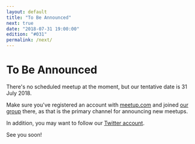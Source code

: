 ```yaml
---
layout: default
title: "To Be Announced"
next: true
date: "2018-07-31 19:00:00"
edition: "#031"
permalink: /next/
---
```


<div class="description">
  <!-- <h1>#014: Free Discussions</h1>
  <p>This meetup will take place <strong>Thursday, 27 August 2015</strong> at
    <strong>19:00</strong>.
    <a href="http://www.meetup.com/bucharestfp/events/224710993/"><abbr title="Répondez, S'il Vous Plaît">RSVP</abbr> on the meetup page</a>,
    where you will also find exact details about this meetup's location.</p>
    <p>No presentation has been scheduled for this meetup, just free discussions.</p>
  <p>See you there!</p> -->
  <!-- <h1>#027: Coding Dojo: A Simple Sudoku Solver in Haskell</h1>
  <p>This meetup will take place at <strong>Eloquentix</strong>,
    <strong>Wednesday, 28 June 2017</strong> at <strong>19:00</strong>.
    <a href="https://www.meetup.com/bucharestfp/events/240637492/"><abbr title="Répondez, S'il Vous Plaît">RSVP</abbr> on the meetup page</a>,
    where you will also find exact details about this meetup's location.</p>
  <p>See you there!</p> -->
  <h1>To Be Announced</h1>
  <p>There's no scheduled meetup at the moment, but our tentative date is 31 July 2018.</p>
  <p>Make sure you've registered an account with <a href="http://www.meetup.com/">meetup.com</a>
    and joined <a href="http://www.meetup.com/bucharestfp/">our group</a> there, as that is the
    primary channel for announcing new meetups.</p>
  <p>In addition, you may want to follow our <a href="https://twitter.com/bucharestfp">Twitter account</a>.</p>
  <p>See you soon!</p>
</div>

<div class="clear-fix"></div>

<!-- <div class="presentation">
  <h1>Coding Dojo: A Simple Sudoku Solver in Haskell</h1>
  <div class="details">
    <div class="left">
      <h3>Code</h3>
      <p><a href="https://github.com/bucharestfp/coding-dojo-sudoku">https://github.com/bucharestfp/coding-dojo-sudoku</a></p>
    </div>
  </div>
</div>
 -->
